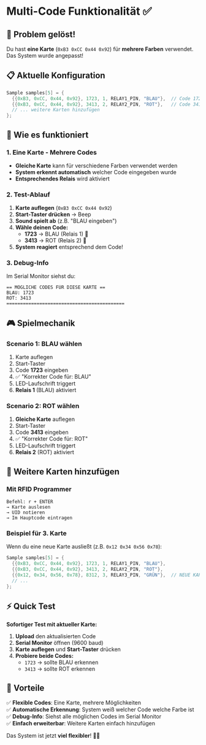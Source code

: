 # Multi-Code Funktionalität ✅

## 🎯 Problem gelöst!

Du hast **eine Karte** (`0xB3 0xCC 0x44 0x92`) für **mehrere Farben** verwendet. Das System wurde angepasst!

## 📋 Aktuelle Konfiguration

```cpp
Sample samples[5] = {
  {{0xB3, 0xCC, 0x44, 0x92}, 1723, 1, RELAY1_PIN, "BLAU"},  // Code 1723
  {{0xB3, 0xCC, 0x44, 0x92}, 3413, 2, RELAY2_PIN, "ROT"},   // Code 3413
  // ... weitere Karten hinzufügen
};
```

## 🚀 Wie es funktioniert

### 1. **Eine Karte - Mehrere Codes**
- **Gleiche Karte** kann für verschiedene Farben verwendet werden
- **System erkennt automatisch** welcher Code eingegeben wurde
- **Entsprechendes Relais** wird aktiviert

### 2. **Test-Ablauf**
1. **Karte auflegen** (`0xB3 0xCC 0x44 0x92`)
2. **Start-Taster drücken** → Beep
3. **Sound spielt ab** (z.B. "BLAU eingeben")
4. **Wähle deinen Code:**
   - **1723** → BLAU (Relais 1) 🔵
   - **3413** → ROT (Relais 2) 🔴
5. **System reagiert** entsprechend dem Code!

### 3. **Debug-Info**
Im Serial Monitor siehst du:
```
== MÖGLICHE CODES FÜR DIESE KARTE ==
BLAU: 1723
ROT: 3413
===========================================
```

## 🎮 Spielmechanik

### **Scenario 1: BLAU wählen**
1. Karte auflegen
2. Start-Taster
3. Code **1723** eingeben
4. ✅ "Korrekter Code für: BLAU"
5. LED-Laufschrift triggert
6. **Relais 1** (BLAU) aktiviert

### **Scenario 2: ROT wählen**  
1. **Gleiche Karte** auflegen
2. Start-Taster
3. Code **3413** eingeben
4. ✅ "Korrekter Code für: ROT"
5. LED-Laufschrift triggert
6. **Relais 2** (ROT) aktiviert

## 🔧 Weitere Karten hinzufügen

### Mit RFID Programmer
```
Befehl: r + ENTER
→ Karte auslesen
→ UID notieren
→ Im Hauptcode eintragen
```

### Beispiel für 3. Karte
Wenn du eine neue Karte ausließt (z.B. `0x12 0x34 0x56 0x78`):

```cpp
Sample samples[5] = {
  {{0xB3, 0xCC, 0x44, 0x92}, 1723, 1, RELAY1_PIN, "BLAU"},  
  {{0xB3, 0xCC, 0x44, 0x92}, 3413, 2, RELAY2_PIN, "ROT"},   
  {{0x12, 0x34, 0x56, 0x78}, 8312, 3, RELAY3_PIN, "GRÜN"},  // NEUE KARTE!
  // ...
};
```

## ⚡ Quick Test

**Sofortiger Test mit aktueller Karte:**

1. **Upload** den aktualisierten Code
2. **Serial Monitor** öffnen (9600 baud)
3. **Karte auflegen** und **Start-Taster** drücken
4. **Probiere beide Codes:**
   - `1723` → sollte BLAU erkennen
   - `3413` → sollte ROT erkennen

## 🎯 Vorteile

✅ **Flexible Codes**: Eine Karte, mehrere Möglichkeiten  
✅ **Automatische Erkennung**: System weiß welcher Code welche Farbe ist  
✅ **Debug-Info**: Siehst alle möglichen Codes im Serial Monitor  
✅ **Einfach erweiterbar**: Weitere Karten einfach hinzufügen  

Das System ist jetzt **viel flexibler**! 🚀✨